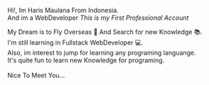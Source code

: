 Hi!, Im Haris Maulana From Indonesia.
<br>
And im a WebDeveloper
*This is my First Professional Account*

My Dream is to Fly Overseas 🛫
And Search for new Knowledge 📚.
<br>
I'm still learning in Fullstack WebDeveloper 💻.
<br>
Also, im interest to jump for learning any programing languange.
<br>
It's quite fun to learn new Knowledge for programing.
<br>
<br>
Nice To Meet You... 
